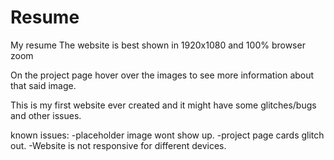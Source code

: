 # Resume
My resume
The website is best shown in 1920x1080 and 100% browser zoom

On the project page hover over the images to see more information about that said image.

This is my first website ever created and it might have some glitches/bugs and other issues.

known issues:
-placeholder image wont show up.
-project page cards glitch out.
-Website is not responsive for different devices.


